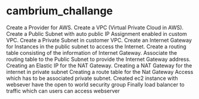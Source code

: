 # cambrium_challange
Create a Provider for AWS.
Create a VPC (Virtual Private Cloud in AWS).
Create a Public Subnet with auto public IP Assignment enabled in custom VPC.
Create a Private Subnet in customer VPC.
Create an Internet Gateway for Instances in the public subnet to access the Internet.
Create a routing table consisting of the information of Internet Gateway.
Associate the routing table to the Public Subnet to provide the Internet Gateway address.
Creating an Elastic IP for the NAT Gateway.
Creating a NAT Gateway for the internet in private subnet
Creating a route table for the Nat Gateway Access which has to be associated private subnet.
Created ec2 instance with websever have the open to world security group
Finally load balancer to traffic which can users can access webserver
